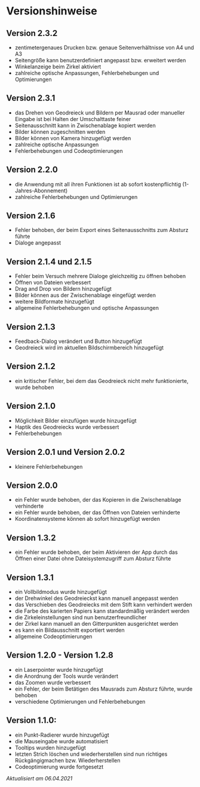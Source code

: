 # Versionshinweise
## Version 2.3.2
- zentimetergenaues Drucken bzw. genaue Seitenverhältnisse von A4 und A3
- Seitengröße kann benutzerdefiniert angepasst bzw. erweitert werden
- Winkelanzeige beim Zirkel aktiviert
- zahlreiche optische Anpassungen, Fehlerbehebungen und Optimierungen

## Version 2.3.1
- das Drehen von Geodreieck und Bildern per Mausrad oder manueller Eingabe ist bei Halten der Umschalttaste feiner
- Seitenausschnitt kann in Zwischenablage kopiert werden
- Bilder können zugeschnitten werden
- Bilder können von Kamera hinzugefügt werden
- zahlreiche optische Anpassungen
- Fehlerbehebungen und Codeoptimierungen

## Version 2.2.0
- die Anwendung mit all ihren Funktionen ist ab sofort kostenpflichtig (1-Jahres-Abonnement)
- zahlreiche Fehlerbehebungen und Optimierungen

## Version 2.1.6
- Fehler behoben, der beim Export eines Seitenausschnitts zum Absturz führte
- Dialoge angepasst

## Version 2.1.4 und 2.1.5
- Fehler beim Versuch mehrere Dialoge gleichzeitig zu öffnen behoben
- Öffnen von Dateien verbessert
- Drag and Drop von Bildern hinzugefügt
- Bilder können aus der Zwischenablage eingefügt werden
- weitere Bildformate hinzugefügt
- allgemeine Fehlerbehebungen und optische Anpassungen

## Version 2.1.3
- Feedback-Dialog verändert und Button hinzugefügt
- Geodreieck wird im aktuellen Bildschirmbereich hinzugefügt

## Version 2.1.2
- ein kritischer Fehler, bei dem das Geodreieck nicht mehr funktionierte, wurde behoben

## Version 2.1.0
- Möglichkeit Bilder einzufügen wurde hinzugefügt
- Haptik des Geodreiecks wurde verbessert
- Fehlerbehebungen

## Version 2.0.1 und Version 2.0.2
- kleinere Fehlerbehebungen

## Version 2.0.0
- ein Fehler wurde behoben, der das Kopieren in die Zwischenablage verhinderte
- ein Fehler wurde behoben, der das Öffnen von Dateien verhinderte
- Koordinatensysteme können ab sofort hinzugefügt werden

## Version 1.3.2
- ein Fehler wurde behoben, der beim Aktivieren der App durch das Öffnen einer Datei ohne Dateisystemzugriff zum Absturz führte

## Version 1.3.1
- ein Vollbildmodus wurde hinzugefügt
- der Drehwinkel des Geodreieckst kann manuell angepasst werden
- das Verschieben des Geodreiecks mit dem Stift kann verhindert werden
- die Farbe des karierten Papiers kann standardmäßig verändert werden
- die Zirkeleinstellungen sind nun benutzerfreundlicher
- der Zirkel kann manuell an den Gitterpunkten ausgerichtet werden
- es kann ein Bildausschnitt exportiert werden
- allgemeine Codeoptimierungen

## Version 1.2.0 - Version 1.2.8
- ein Laserpointer wurde hinzugefügt
- die Anordnung der Tools wurde verändert
- das Zoomen wurde verbessert
- ein Fehler, der beim Betätigen des Mausrads zum Absturz führte, wurde behoben
- verschiedene Optimierungen und Fehlerbehebungen

## Version 1.1.0:
- ein Punkt-Radierer wurde hinzugefügt
- die Mauseingabe wurde automatisiert
- Tooltips wurden hinzugefügt
- letzten Strich löschen und wiederherstellen sind nun richtiges Rückgängigmachen bzw. Wiederherstellen
- Codeoptimierung wurde fortgesetzt

*Aktualisiert am 06.04.2021*
